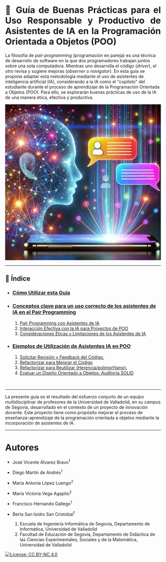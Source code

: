 <div style="text-align: justify;">

# 🌟 Guía de Buenas Prácticas para el Uso Responsable y Productivo de Asistentes de IA en la Programación Orientada a Objetos (POO)
</div>

La filosofía de *pair programming* (programación en pareja) es una técnica de desarrollo de software en la que dos programadores trabajan juntos sobre una sola computadora. Mientras uno desarrolla el código (*driver*), el otro revisa y sugiere mejoras (*observer* o *navigator*). 
En esta guía se propone adaptar esta metodología mediante el uso de asistentes de inteligencia artificial (IA), considerando a la IA como el "copiloto" del estudiante durante el proceso de aprendizaje de la Programación Orientada a Objetos (POO). Para ello, se explorarán buenas prácticas de uso de la IA de una manera ética, efectiva y productiva.
<br>


<p align="center">
  <img src="images/imagen3.webp" alt="Imagen de un asistente">
</p>


---

## 📑 Índice

- ### [Cómo Utilizar esta Guía](/Uso-guia/README.md)
- ### [Conceptos clave para un uso correcto de los asistentes de IA en el Pair Programming](/Marco-teorico/README.md)
  1. [Pair Programming con Asistentes de IA](/Marco-teorico/README.md#1-pair-programming-con-asistentes-de-ia-)
  2.  [Interacción Efectiva con la IA para Proyectos de POO](/Marco-teorico/README.md#2-interacción-efectiva-con-la-ia-para-proyectos-de-poo-)
  3. [Consideraciones Éticas y Limitaciones de los Asistentes de IA](/Marco-teorico/README.md#consideraciones-eticas)


- ### [Ejemplos de Utilización de Asistentes IA en POO](/Ejemplos-uso/README.md)
  1. [Solicitar Revisión y Feedback del Código.](/Ejemplos-uso/Solicitar-revision/README.md)
  2. [Refactorizar para Mejorar el Código](/Ejemplos-uso/Mejorar-codigo/README.md)
  3. [Refactorizar para Reutilizar (Herencia/polimorfismo).](/Ejemplos-uso/Refactorizar-polimorfismo/README.md)
  4. [Evaluar un Diseño Orientado a Objetos: Auditoría SOLID](/Ejemplos-uso/Solid/README.md)

<br>

---

La presente guía es el resultado del esfuerzo conjunto de un equipo multidisciplinar de profesores de la Universidad de Valladolid, en su campus de Segovia, desarrollado en el contexto de un proyecto de innovación docente. Este proyecto tiene como propósito mejorar el proceso de enseñanza-aprendizaje de la programación orientada a objetos mediante la incorporación de asistentes de IA.

---
# Autores

- José Vicente Álvarez Bravo<sup>1</sup> 
- Diego Martín de Andrés<sup>1</sup>  
- María Antonia López Luengo<sup>2</sup>  
- María Victoria Vega Agapito<sup>2</sup> 
- Francisco Hernando Gallego<sup>1</sup> 
- Berta San Isidro San Cristobal<sup>1</sup> 

  1. Escuela de Ingeniería Informática de Segovia, Departamento de Informática, Universidad de Valladolid
  2. Facultad de Educación de Segovia, Departamento de Didáctica de las Ciencias Experimentales, Sociales y de la Matemática, Universidad de Valladolid  

[![License: CC BY-NC 4.0](https://img.shields.io/badge/License-CC_BY--NC_4.0-lightgrey.svg)](https://creativecommons.org/licenses/by-nc/4.0/)
